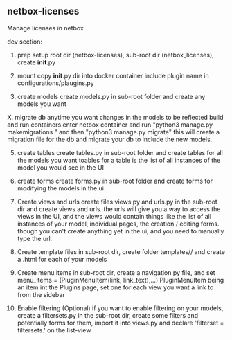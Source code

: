 ## netbox-licenses

Manage licenses in netbox

dev section:

1. prep
setup root dir (netbox-licenses), sub-root dir (netbox_licenses), create __init__.py

2. mount
copy __init__.py dir into docker container
include plugin name in configurations/plaugins.py

3. create models
create models.py in sub-root folder and create any models you want

X. migrate db anytime you want changes in the models to be reflected
build and run containers
enter netbox container and run "python3 manage.py makemigrations <plugin-name>" and then "python3 manage.py migrate"
this will create a migration file for the db and migrate your db to include the new models.

5. create tables
create tables.py in sub-root folder and create tables for all the models you want toables for
a table is the list of all instances of the model you would see in the UI

6. create forms
create forms.py in sub-root folder and create forms for modifying the models in the ui.

7. Create views and urls
create files views.py and urls.py in the sub-root dir and create views and urls.
the urls will give you a way to access the views in the UI, and the views would contain things like the list of all instances of your model, individual pages, the creation / editing forms. though you can't create anything yet in the ui, and you need to manually type the url.

8. Create template files
in sub-root dir, create folder templates/<plugin-name>/ and create a <model>.html for each of your models

9. Create menu items
in sub-root dir, create a navigation.py file, and set menu_items = (PluginMenuItem(link, link_text),...)
PluginMenuItem being an item int the Plugins page, set one for each view you want a link to from the sidebar

10. Enable filtering (Optional)
if you want to enable filtering on your models, create a filtersets.py in the sub-root dir, create some filters and potentially forms for them, import it into views.py and declare 'filterset = filtersets.<MyModelFilterSet>' on the list-view


